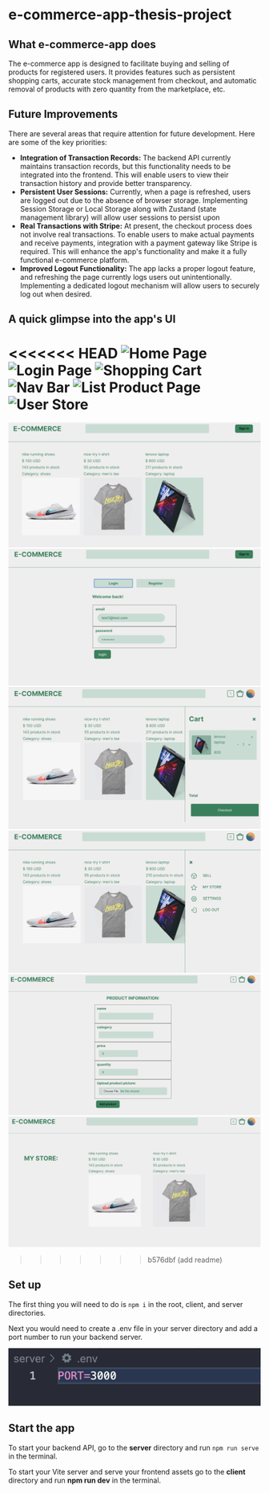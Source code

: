 # e-commerce-app-thesis-project

## What e-commerce-app does

The e-commerce app is designed to facilitate buying and selling of products for registered users. It provides features such as persistent shopping carts, accurate stock management from checkout, and automatic removal of products with zero quantity from the marketplace, etc.

## Future Improvements

There are several areas that require attention for future development. Here are some of the key priorities:

- **Integration of Transaction Records:** The backend API currently maintains transaction records, but this functionality needs to be integrated into the frontend. This will enable users to view their transaction history and provide better transparency.
- **Persistent User Sessions:** Currently, when a page is refreshed, users are logged out due to the absence of browser storage. Implementing Session Storage or Local Storage along with Zustand (state management library) will allow user sessions to persist upon
- **Real Transactions with Stripe:** At present, the checkout process does not involve real transactions. To enable users to make actual payments and receive payments, integration with a payment gateway like Stripe is required. This will enhance the app's functionality and make it a fully functional e-commerce platform.
- **Improved Logout Functionality:** The app lacks a proper logout feature, and refreshing the page currently logs users out unintentionally. Implementing a dedicated logout mechanism will allow users to securely log out when desired.

## A quick glimpse into the app's UI

<<<<<<< HEAD
![Home Page](<Screenshot 2023-06-18 at 6.46.13 PM.png>)
![Login Page](<Screenshot 2023-06-18 at 6.46.53 PM.png>)
![Shopping Cart](<Screenshot 2023-06-18 at 6.47.10 PM.png>)
![Nav Bar](<Screenshot 2023-06-18 at 6.47.37 PM.png>)
![List Product Page](<Screenshot 2023-06-18 at 6.47.56 PM.png>)
![User Store](<Screenshot 2023-06-18 at 6.48.08 PM.png>)
=======
![Home Page](/app%20screenshots/Screenshot%202023-06-18%20at%206.46.13%20PM.png)
![Login Page](/app%20screenshots/Screenshot%202023-06-18%20at%206.46.53%20PM.png)
![Shopping Cart](/app%20screenshots/Screenshot%202023-06-18%20at%206.47.10%20PM.png)
![Nav Bar](/app%20screenshots/Screenshot%202023-06-18%20at%206.47.37%20PM.png)
![List Product Page](/app%20screenshots/Screenshot%202023-06-18%20at%206.47.56%20PM.png)
![User Store](/app%20screenshots/Screenshot%202023-06-18%20at%206.48.08%20PM.png)
>>>>>>> b576dbf (add readme)

## Set up

The first thing you will need to do is `npm i` in the root, client, and server directories.

Next you would need to create a .env file in your server directory and add a port number to run your backend server.

![Setting up port number in .env](image.png)

## Start the app

To start your backend API, go to the **server** directory and run `npm run serve` in the terminal.

To start your Vite server and serve your frontend assets go to the **client** directory and run **npm run dev** in the terminal.
